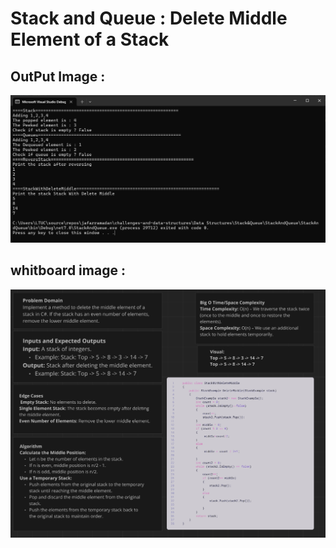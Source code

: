 # Stack and Queue : Delete Middle Element of a Stack

## OutPut Image :
![Output Image](assets/SWDMOP.PNG)

## whitboard image :
![Whiteboard Image](assets/SWDMWB.PNG)
